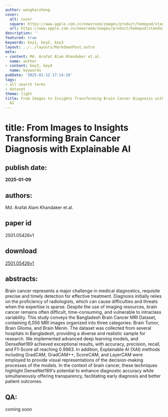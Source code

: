 ```yaml
---
author: wanghaisheng
cover:
  alt: cover
  square: https://www.apple.com.cn/newsroom/images/product/homepod/standard/Apple-HomePod-hero-230118_big.jpg.large_2x.jpg
  url: https://www.apple.com.cn/newsroom/images/product/homepod/standard/Apple-HomePod-hero-230118_big.jpg.large_2x.jpg
description: ''
featured: true
keywords: key1, key2, key3
layout: ../../layouts/MarkdownPost.astro
meta:
- content: Md. Arafat Alam Khandaker et.al.
  name: author
- content: key3, key4
  name: keywords
pubDate: '2025-01-12 17:14:18'
tags:
- all search terms
- dataset
theme: light
title: From Images to Insights Transforming Brain Cancer Diagnosis with Explainable
  AI
---
```


# title: From Images to Insights Transforming Brain Cancer Diagnosis with Explainable AI 
## publish date: 
**2025-01-09** 
## authors: 
  Md. Arafat Alam Khandaker et.al. 
## paper id
2501.05426v1
## download
[2501.05426v1](http://arxiv.org/abs/2501.05426v1)
## abstracts:
Brain cancer represents a major challenge in medical diagnostics, requisite precise and timely detection for effective treatment. Diagnosis initially relies on the proficiency of radiologists, which can cause difficulties and threats when the expertise is sparse. Despite the use of imaging resources, brain cancer remains often difficult, time-consuming, and vulnerable to intraclass variability. This study conveys the Bangladesh Brain Cancer MRI Dataset, containing 6,056 MRI images organized into three categories: Brain Tumor, Brain Glioma, and Brain Menin. The dataset was collected from several hospitals in Bangladesh, providing a diverse and realistic sample for research. We implemented advanced deep learning models, and DenseNet169 achieved exceptional results, with accuracy, precision, recall, and F1-Score all reaching 0.9983. In addition, Explainable AI (XAI) methods including GradCAM, GradCAM++, ScoreCAM, and LayerCAM were employed to provide visual representations of the decision-making processes of the models. In the context of brain cancer, these techniques highlight DenseNet169's potential to enhance diagnostic accuracy while simultaneously offering transparency, facilitating early diagnosis and better patient outcomes.
## QA:
coming soon
